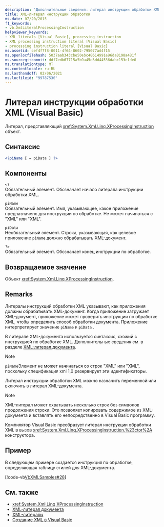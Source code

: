 ```yaml
---
description: 'Дополнительные сведения: литерал инструкции обработки XML (Visual Basic)'
title: XML-литерал инструкции обработки
ms.date: 07/20/2015
f1_keywords:
- vb.XmlLiteralProcessingInstruction
helpviewer_keywords:
- XML literals [Visual Basic], processing instruction
- XML processing instruction literal [Visual Basic]
- processing instruction literal [Visual Basic]
ms.assetid: cef4f7f8-0011-4f64-8602-795077ad4f15
ms.openlocfilehash: 5037aab343cbe50ebc48614991e96da8198a481f
ms.sourcegitcommit: ddf7edb67715a5b9a45e3dd44536dabc153c1de0
ms.translationtype: MT
ms.contentlocale: ru-RU
ms.lasthandoff: 02/06/2021
ms.locfileid: "99787530"
---
```

# <a name="xml-processing-instruction-literal-visual-basic"></a>Литерал инструкции обработки XML (Visual Basic)

Литерал, представляющий <xref:System.Xml.Linq.XProcessingInstruction> объект.  
  
## <a name="syntax"></a>Синтаксис  
  
```xml  
<?piName [ = piData ] ?>  
```  
  
## <a name="parts"></a>Компоненты  

 `<?`  
 Обязательный элемент. Обозначает начало литерала инструкции обработки XML.  
  
 `piName`  
 Обязательный элемент. Имя, указывающее, какое приложение предназначено для инструкции по обработке. Не может начинаться с "XML" или "XML".  
  
 `piData`  
 Необязательный элемент. Строка, указывающая, как целевое приложение `piName` должно обрабатывать XML-документ.  
  
 `?>`  
 Обязательный элемент. Обозначает конец инструкции по обработке.  
  
## <a name="return-value"></a>Возвращаемое значение  

 Объект <xref:System.Xml.Linq.XProcessingInstruction>.  
  
## <a name="remarks"></a>Remarks  

 Литералы инструкций обработки XML указывают, как приложения должны обрабатывать XML-документ. Когда приложение загружает XML-документ, приложение может проверить инструкции по обработке XML, чтобы определить способ обработки документа. Приложение интерпретирует значение `piName` и `piData` .  
  
 В литерале XML-документа используется синтаксис, схожий с инструкцией по обработке XML. Дополнительные сведения см. в разделе [XML-литерал документа](xml-document-literal.md).  
  
> [!NOTE]
> `piName`Элемент не может начинаться со строк "XML" или "XML", поскольку спецификация xml 1,0 резервирует эти идентификаторы.  
  
 Литерал инструкции обработки XML можно назначить переменной или включить в литерал XML-документа.  
  
> [!NOTE]
> XML-литерал может охватывать несколько строк без символов продолжения строки. Это позволяет копировать содержимое из XML-документа и вставлять его непосредственно в Visual Basic программу.  
  
 Компилятор Visual Basic преобразует литерал инструкции обработки XML в вызов <xref:System.Xml.Linq.XProcessingInstruction.%23ctor%2A> конструктора.  
  
## <a name="example"></a>Пример  

 В следующем примере создается инструкция по обработке, определяющая таблицу стилей для XML-документа.  
  
 [!code-vb[VbXMLSamples#28](~/samples/snippets/visualbasic/VS_Snippets_VBCSharp/VbXMLSamples/VB/XMLSamples13.vb#28)]  
  
## <a name="see-also"></a>См. также

- <xref:System.Xml.Linq.XProcessingInstruction>
- [XML-литерал документа](xml-document-literal.md)
- [XML-литералы](index.md)
- [Создание XML в Visual Basic](../../programming-guide/language-features/xml/creating-xml.md)
